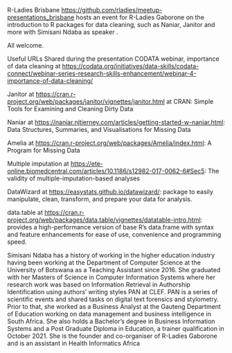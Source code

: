 R-Ladies Brisbane https://github.com/rladies/meetup-presentations_brisbane hosts an event for R-Ladies Gaborone on the introduction to R packages for data cleaning, such as Naniar, Janitor and more with Simisani Ndaba as speaker . 

All welcome.

Useful URLs Shared during the presentation
CODATA webinar, importance of data cleaning at https://codata.org/initiatives/data-skills/codata-connect/webinar-series-research-skills-enhancement/webinar-4-importance-of-data-cleaning/

Janitor at https://cran.r-project.org/web/packages/janitor/vignettes/janitor.html at CRAN: Simple Tools for Examining and Cleaning Dirty Data

Naniar at https://naniar.njtierney.com/articles/getting-started-w-naniar.html: Data Structures, Summaries, and Visualisations for Missing Data

Amelia at https://cran.r-project.org/web/packages/Amelia/index.html: A Program for Missing Data

Multiple imputation at https://ete-online.biomedcentral.com/articles/10.1186/s12982-017-0062-6#Sec5: The validity of multiple-imputation-based analyses

DataWizard at https://easystats.github.io/datawizard/: package to easily manipulate, clean, transform, and prepare your data for analysis.

data.table at https://cran.r-project.org/web/packages/data.table/vignettes/datatable-intro.html: provides a high-performance version of base R’s data.frame with syntax and feature enhancements for ease of use, convenience and programming speed.

Simisani Ndaba has a history of working in the higher education industry having been working at the Department of Computer Science at the 
University of Botswana as a Teaching Assistant since 2016. She graduated with her Masters of Science in Computer Information Systems
where her research work was based on Information Retrieval in Authorship Identification using authors’ writing styles PAN at CLEF. 
PAN is a series of scientific events and shared tasks on digital text forensics and stylometry. 
Prior to that, she worked as a Business Analyst at the Gauteng Department of Education working on data management and business intelligence in South Africa. 
She also holds a Bachelor’s degree in Business Information Systems and a Post Graduate Diploma in Education, a trainer qualification in October 2021. 
She is the founder and co-organiser of R-Ladies Gaborone and is an assistant in Health Informatics Africa
